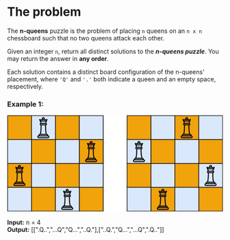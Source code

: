 # The problem

The **n-queens** puzzle is the problem of placing `n` queens on an `n x n` chessboard such that no two queens attack each other.

Given an integer `n`, return all distinct solutions to the **_n-queens puzzle_**. You may return the answer in **any order**.

Each solution contains a distinct board configuration of the n-queens' placement, where `'Q'` and `'.'` both indicate a queen and an empty space, respectively.

### Example 1:

![img.png](img.png)

**Input:** n = 4  
**Output:** [[".Q..","...Q","Q...","..Q."],["..Q.","Q...","...Q",".Q.."]]
